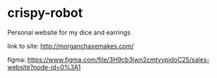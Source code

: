 # crispy-robot

Personal website for my dice and earrings

link to site: http://morganchasemakes.com/

figma: https://www.figma.com/file/3H9cb3jwn2cmtvvpidoC25/sales-website?node-id=0%3A1
